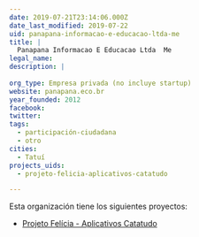 ```yaml
---
date: 2019-07-21T23:14:06.000Z
date_last_modified: 2019-07-22
uid: panapana-informacao-e-educacao-ltda-me
title: |
  Panapana Informacao E Educacao Ltda ­ Me
legal_name: 
description: |
  
org_type: Empresa privada (no incluye startup)
website: panapana.eco.br
year_founded: 2012
facebook: 
twitter: 
tags:
  - participación-ciudadana
  - otro
cities: 
  - Tatuí
projects_uids:
  - projeto-felicia-aplicativos-catatudo

---
```


Esta organización tiene los siguientes proyectos:

- [Projeto Felícia - Aplicativos Catatudo](/proyectos/projeto-felicia-aplicativos-catatudo)
